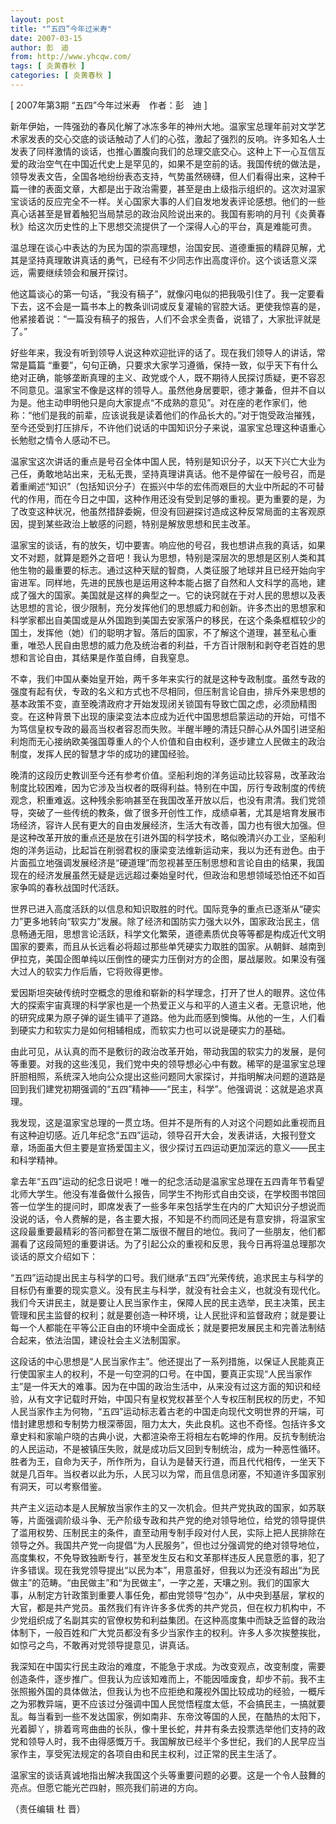 ```yaml
---
layout: post
title: "“五四”今年过米寿"
date: 2007-03-15
author: 彭　迪
from: http://www.yhcqw.com/
tags: [ 炎黄春秋 ]
categories: [ 炎黄春秋 ]
---
```



[ 2007年第3期 “五四”今年过米寿　作者：彭　迪 ]


新年伊始，一阵强劲的春风化解了冰冻多年的神州大地。温家宝总理年前对文学艺术家发表的交心交底的谈话触动了人们的心弦，激起了强烈的反响。许多知名人士发表了同样激情的谈话，也推心置腹向我们的总理交底交心。这种上下一心互信互爱的政治空气在中国近代史上是罕见的，如果不是空前的话。我国传统的做法是，领导发表文告，全国各地纷纷表态支持，气势虽然磅礴，但人们看得出来，这种千篇一律的表面文章，大都是出于政治需要，甚至是由上级指示组织的。这次对温家宝谈话的反应完全不一样。关心国家大事的人们自发地发表评论感想。他们的一些真心话甚至是冒着触犯当局禁忌的政治风险说出来的。我国有影响的月刊《炎黄春秋》给这次历史性的上下思想交流提供了一个深得人心的平台，真是难能可贵。


温总理在谈心中表达的为民为国的崇高理想，治国安民、道德重振的精辟见解，尤其是坚持真理敢讲真话的勇气，已经有不少同志作出高度评价。这个谈话意义深远，需要继续领会和展开探讨。


他这篇谈心的第一句话，“我没有稿子”，就像闪电似的把我吸引住了。我一定要看下去，这不会是一篇书本上的教条训词或反复灌输的官腔大话。更使我惊喜的是，他紧接着说：“一篇没有稿子的报告，人们不会求全责备，说错了，大家批评就是了。”

好些年来，我没有听到领导人说这种欢迎批评的话了。现在我们领导人的讲话，常常是篇篇 
“重要”，句句正确，只要求大家学习遵循，保持一致，似乎天下有什么绝对正确，能够垄断真理的主义、政党或个人，既不期待人民探讨质疑，更不容忍不同意见。温家宝不像是这样的领导人。虽然他身居要职，德才兼备，但并不自以为是。他主动申明他只是向大家提点“不成熟的意见”。对在座的老作家们，他称：“他们是我的前辈，应该说我是读着他们的作品长大的。”对于饱受政治摧残，至今还受到打压排斥，不许他们说话的中国知识分子来说，温家宝总理这种语重心长勉慰之情令人感动不已。


温家宝这次讲话的重点是号召全体中国人民，特别是知识分子，以天下兴亡大业为己任，勇敢地站出来，无私无畏，坚持真理讲真话。他不是停留在一般号召，而是着重阐述“知识”（包括知识分子）在振兴中华的宏伟而艰巨的大业中所起的不可替代的作用，而在今日之中国，这种作用还没有受到足够的重视。更为重要的是，为了改变这种状况，他虽然措辞委婉，但没有回避探讨造成这种反常局面的主客观原因，提到某些政治上敏感的问题，特别是解放思想和民主改革。


温家宝的谈话，有的放矢，切中要害。响应他的号召，我也想讲点我的真话，如果文不对题，就算是题外之音吧！我认为思想，特别是深层次的思想是区别人类和其他生物的最重要的标志。通过这种天赋的智商，人类征服了地球并且已经开始向宇宙进军。同样地，先进的民族也是运用这种本能占据了自然和人文科学的高地，建成了强大的国家。美国就是这样的典型之一。它的诀窍就在于对人民的思想以及表达思想的言论，很少限制，充分发挥他们的思想威力和创新。许多杰出的思想家和科学家都出自美国或是从外国跑到美国去安家落户的移民，在这个条条框框较少的国土，发挥他（她）们的聪明才智。落后的国家，不了解这个道理，甚至私心重重，唯恐人民自由思想的威力危及统治者的利益，千方百计限制和剥夺老百姓的思想和言论自由，其结果是作茧自缚，自我窒息。


不幸，我们中国从秦始皇开始，两千多年来实行的就是这种专政制度。虽然专政的强度有起有伏，专政的名义和方式也不尽相同，但压制言论自由，排斥外来思想的基本政策不变，直至晚清政府才开始发现闭关锁国有导致亡国之虑，必须励精图变。在这种背景下出现的康梁变法本应成为近代中国思想启蒙运动的开始，可惜不为笃信皇权专政的最高当权者容忍而失败。半醒半睡的清廷只醉心从外国引进坚船利炮而无心接纳欧美强国尊重人的个人价值和自由权利，逐步建立人民做主的政治制度，发挥人民的智慧才华的成功的建国经验。


晚清的这段历史教训至今还有参考价值。坚船利炮的洋务运动比较容易，改革政治制度比较困难，因为它涉及当权者的既得利益。特别在中国，厉行专政制度的传统观念，积重难返。这种残余影响甚至在我国改革开放以后，也没有肃清。我们党领导，突破了一些传统的教条，做了很多开创性工作，成绩卓著，尤其是培育发展市场经济，容许人民有更大的自由发展经济，生活大有改善，国力也有很大加强。但是这种改革开放的重点还是放在引进外国的科学技术，略似晚清兴办工业，坚船利炮的洋务运动，比起旨在削弱君权的康梁变法维新运动来，我以为还有逊色。由于片面孤立地强调发展经济是“硬道理”而忽视甚至压制思想和言论自由的结果，我国现在的经济发展虽然无疑是远远超过秦始皇时代，但政治和思想领域恐怕还不如百家争鸣的春秋战国时代活跃。


世界已进入高度活跃的以信息和知识取胜的时代。国际竞争的重点已逐渐从“硬实力”更多地转向“软实力”发展。除了经济和国防实力强大以外，国家政治民主，信息畅通无阻，思想言论活跃，科学文化繁荣，道德素质优良等等都是构成近代文明国家的要素，而且从长远看必将超过那些单凭硬实力取胜的国家。从朝鲜、越南到伊拉克，美国企图单纯以压倒性的硬实力压倒对方的企图，屡战屡败。如果没有强大过人的软实力作后盾，它将败得更惨。


爱因斯坦突破传统时空概念的思维和崭新的科学理念，打开了世人的眼界。这位伟大的探索宇宙真理的科学家也是一个热爱正义与和平的人道主义者。无意识地，他的研究成果为原子弹的诞生铺平了道路。他为此而感到懊悔。从他的一生，人们看到硬实力和软实力是如何相辅相成，而软实力也可以说是硬实力的基础。


由此可见，从认真的而不是敷衍的政治改革开始，带动我国的软实力的发展，是何等重要。对我的这些浅见，我们党中央的领导想必心中有数。稀罕的是温家宝总理肝胆相照，系统深入地向公众提出这些问题同大家探讨，并指明解决问题的道路是回到我们建党初期强调的“五四”精神——“民主，科学”。他强调说：这就是追求真理。


我发现，这是温家宝总理的一贯立场。但并不是所有的人对这个问题如此重视而且有这种迫切感。近几年纪念“五四”运动，领导召开大会，发表讲话，大报刊登文章，场面虽大但主要是宣扬爱国主义，很少探讨五四运动更加深远的意义——民主和科学精神。


拿去年“五四”运动的纪念日说吧！唯一的纪念活动是温家宝总理在五四青年节看望北师大学生。他没有准备做什么报告，同学生不拘形式自由交谈，在学校图书馆回答一位学生的提问时，即席发表了一些多年来包括学生在内的广大知识分子想说而没说的话，令人费解的是，各主要大报，不知是不约而同还是有意安排，将温家宝这段最重要最精彩的答问都登在第二版很不醒目的地位。我问了一些朋友，他们都漏看了这段简短的重要讲话。为了引起公众的重视和反思，我今日再将温总理那次谈话的原文介绍如下：


“五四”运动提出民主与科学的口号。我们继承“五四”光荣传统，追求民主与科学的目标仍有重要的现实意义。没有民主与科学，就没有社会主义，也就没有现代化。我们今天讲民主，就是要让人民当家作主，保障人民的民主选举，民主决策，民主管理和民主监督的权利；就是要创造一种环境，让人民批评和监督政府；就是要让每一个人都能在平等公正自由的环境中全面成长；就是要把发展民主和完善法制结合起来，依法治国，建设社会主义法制国家。


这段话的中心思想是“人民当家作主”。他还提出了一系列措施，以保证人民能真正行使国家主人的权利，不是一句空洞的口号。在中国，要真正实现“人民当家作主”是一件天大的难事。因为在中国的政治生活中，从来没有过这方面的知识和经验，从有文字记载时开始，中国只有皇权党权甚至个人专权压制民权的历史，不知人民当家作主为何物，“五四”运动标志着古老的中国走向现代文明世界的开端，可惜封建思想和专制势力根深蒂固，阻力太大，失此良机。这也不奇怪。包括许多文章史料和家喻户晓的古典小说，大都渲染帝王将相左右乾坤的作用。反抗专制统治的人民运动，不是被镇压失败，就是成功后又回到专制统治，成为一种恶性循环。胜者为王，自命为天子，所作所为，自认为是替天行道，而且代代相传，一坐天下就是几百年。当权者以此为乐，人民习以为常，而且信息闭塞，不知道许多国家别有洞天，可以考察借鉴。


共产主义运动本是人民解放当家作主的又一次机会。但共产党执政的国家，如苏联等，片面强调阶级斗争、无产阶级专政和共产党的绝对领导地位，给党的领导提供了滥用权势、压制民主的条件，直至动用专制手段对付人民，实际上把人民排除在领导之外。我国共产党一向提倡“为人民服务”，但也过分强调党的绝对领导地位，高度集权，不免导致独断专行，甚至发生反右和文革那样违反人民意愿的事，犯了许多错误。现在我党领导提出“以民为本”，用意虽好，但我以为还没有超出“为民做主”的范畴。“由民做主”和“为民做主”，一字之差，天壤之别。我们的国家大事，从制定方针政策到重要人事任免，都由党领导“包办”，从中央到基层，掌权的大官，都是共产党员。虽然我们有许许多多优秀的共产党员，但在权力机构中，不少党组织成了名副其实的官僚权势和利益集团。在这种高度集中而缺乏监督的政治体制下，一般百姓和广大党员都没有多少当家作主的权利。许多人多次挨整挨批，如惊弓之鸟，不敢再对党领导提意见，讲真话。


我深知在中国实行民主政治的难度，不能急于求成。为改变观点，改变制度，需要创造条件，逐步推广。但我认为应该知难而上，不能因噎废食，却步不前。我不主张照搬外国的具体做法，但我认为也不应拒绝和蔑视外国比较成功的经验，一概斥之为邪教异端，更不应该过分强调中国人民觉悟程度太低，不会搞民主，一搞就要乱。每当看到一些不发达国家，例如南非、东帝汶等国的人民，在酷热的太阳下，光着脚丫，排着弯弯曲曲的长队，像十里长蛇，井井有条去投票选举他们支持的政党和领导人时，我不由得感慨万千。我国解放已经半个多世纪，我们的人民早应当家作主，享受宪法规定的各项自由和民主权利，过正常的民主生活了。

温家宝的谈话真诚地指出解决我国这个头等重要问题的必要。这是一个令人鼓舞的亮点。但愿它能光芒四射，照亮我们前进的方向。

（责任编辑 杜 晋）


